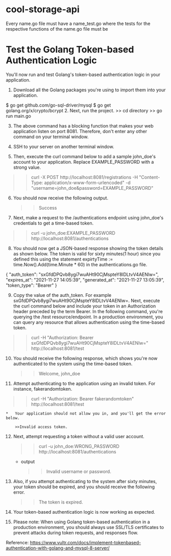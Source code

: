 # cool-storage-api

Every name.go file must have a name_test.go where the tests for the respective functions of the name.go file must be

# Test the Golang Token-based Authentication Logic
You'll now run and test Golang's token-based authentication logic in your application.

1. Download all the Golang packages you're using to import them into your application.

$ go get github.com/go-sql-driver/mysql
$ go get golang.org/x/crypto/bcrypt
2. Next, run the project.
    >> cd directory
    >> go run main.go

3. The above command has a blocking function that makes your web application listen on port 8081. Therefore, don't enter any other command on your terminal window.

4. SSH to your server on another terminal window.

5. Then, execute the curl command below to add a sample john_doe's account to your application. Replace EXAMPLE_PASSWORD with a strong value.
>> curl -X POST http://localhost:8081/registrations -H "Content-Type: application/x-www-form-urlencoded" -d "username=john_doe&password=EXAMPLE_PASSWORD"

6. You should now receive the following output.
    >>Success

7. Next, make a request to the /authentications endpoint using john_doe's credentials to get a time-based token.

>> curl -u john_doe:EXAMPLE_PASSWORD http://localhost:8081/authentications

8. You should now get a JSON-based response showing the token details as shown below. The token is valid for sixty minutes(1 hour) since you defined this using the statement expirtyTime := time.Now().Add(time.Minute * 60) in the authentications.go file.

{
  "auth_token": "sxGfdDPQvb8ygi7wuAHt90CjMspteY8lDLtvV4AENlw=",
  "expires_at": "2021-11-27 14:05:39",
  "generated_at": "2021-11-27 13:05:39",
  "token_type": "Bearer"
}

9. Copy the value of the auth_token. For example sxGfdDPQvb8ygi7wuAHt90CjMspteY8lDLtvV4AENlw=. Next, execute the curl command below and include your token in an Authorization header preceded by the term Bearer. In the following command, you're querying the /test resource/endpoint. In a production environment, you can query any resource that allows authentication using the time-based token.

  >> curl -H "Authorization: Bearer sxGfdDPQvb8ygi7wuAHt90CjMspteY8lDLtvV4AENlw=" http://localhost:8081/test

10. You should receive the following response, which shows you're now authenticated to the system using the time-based token.
    >>Welcome, john_doe

11. Attempt authenticating to the application using an invalid token. For instance, fakerandomtoken.
  >> curl -H "Authorization: Bearer fakerandomtoken" http://localhost:8081/test

    *   Your application should not allow you in, and you'll get the error below.

        >>Invalid access token.

12. Next, attempt requesting a token without a valid user account.
    >> curl -u john_doe:WRONG_PASSWORD http://localhost:8081/authentications

    * output 
        >> Invalid username or password.

13. Also, if you attempt authenticating to the system after sixty minutes, your token should be expired, and you should receive the following error.
    >> The token is expired.

14. Your token-based authentication logic is now working as expected.

15. Please note: When using Golang token-based authentication in a production environment, you should always use SSL/TLS certificates to prevent attacks during token requests, and responses flow.

Reference: https://www.vultr.com/docs/implement-tokenbased-authentication-with-golang-and-mysql-8-server/
